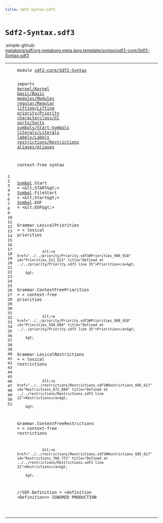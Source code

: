 ```yaml
---
title: Sdf2-Syntax.sdf3
---
```


# `Sdf2-Syntax.sdf3`

:simple-github: [metaborg/sdf/org.metaborg.meta.lang.template/syntax/sdf2-core/Sdf2-Syntax.sdf3]

[metaborg/sdf/org.metaborg.meta.lang.template/syntax/sdf2-core/Sdf2-Syntax.sdf3]: https://github.com/metaborg/sdf/blob/master/org.metaborg.meta.lang.template/syntax/sdf2-core/Sdf2-Syntax.sdf3 "The source file on GitHub"

<div class="TemplateLang"><table class="highlighttable"><tbody><tr><td class="linenos"><div class="linenodiv"><pre><span></span>1
2
3
4
5
6
7
8
9
10
11
12
13
14
15
16
17
18
19
20
21
22
23
24
25
26
27
28
29
30
31
32
33
34
35
36
37
38
39
40
41
42
43
44
45
46
47
48
49
50
51
</pre></div></td>
<td class="code"><pre><code><span class="keyword">module</span> <a href="../Sdf2.sdf3#sdf2-core/Sdf2-Syntax_50_71" id="sdf2-core/Sdf2-Syntax_7_28" title="Referenced at ../Sdf2.sdf3 line 5">sdf2-core/Sdf2-Syntax</a>

<span class="keyword">imports</span> <a href="../../kernel/Kernel.sdf3#kernel/Kernel_7_20" id="kernel/Kernel_38_51" title="Defined at ../../kernel/Kernel.sdf3 line 1">kernel/Kernel</a>
        <a href="../../basic/Basic.sdf3#basic/Basic_7_18" id="basic/Basic_60_71" title="Defined at ../../basic/Basic.sdf3 line 1">basic/Basic</a>
        <a href="../../modules/Modules.sdf3#modules/Modules_7_22" id="modules/Modules_80_95" title="Defined at ../../modules/Modules.sdf3 line 1">modules/Modules</a>
        <a href="../../regular/Regular.sdf3#regular/Regular_7_22" id="regular/Regular_104_119" title="Defined at ../../regular/Regular.sdf3 line 1">regular/Regular</a>
        <a href="../../lifting/Lifting.sdf3#lifting/Lifting_7_22" id="lifting/Lifting_128_143" title="Defined at ../../lifting/Lifting.sdf3 line 1">lifting/Lifting</a>
        <a href="../../priority/Priority.sdf3#priority/Priority_7_24" id="priority/Priority_152_169" title="Defined at ../../priority/Priority.sdf3 line 1">priority/Priority</a>
        <a href="../../characterclass/CC.sdf3#characterclass/CC_7_24" id="characterclass/CC_178_195" title="Defined at ../../characterclass/CC.sdf3 line 1">characterclass/CC</a>
        <a href="../../sorts/Sorts.sdf3#sorts/Sorts_7_18" id="sorts/Sorts_204_215" title="Defined at ../../sorts/Sorts.sdf3 line 1">sorts/Sorts</a>
        <a href="../../symbols/Start-Symbols.sdf3#symbols/Start-Symbols_7_28" id="symbols/Start-Symbols_224_245" title="Defined at ../../symbols/Start-Symbols.sdf3 line 1">symbols/Start-Symbols</a>
        <a href="../../literals/Literals.sdf3#literals/Literals_7_24" id="literals/Literals_254_271" title="Defined at ../../literals/Literals.sdf3 line 1">literals/Literals</a>
        <a href="../../labels/Labels.sdf3#labels/Labels_7_20" id="labels/Labels_280_293" title="Defined at ../../labels/Labels.sdf3 line 1">labels/Labels</a>
        <a href="../../restrictions/Restrictions.sdf3#restrictions/Restrictions_7_32" id="restrictions/Restrictions_302_327" title="Defined at ../../restrictions/Restrictions.sdf3 line 1">restrictions/Restrictions</a>
        <a href="../../aliases/Aliases.sdf3#aliases/Aliases_7_22" id="aliases/Aliases_336_351" title="Defined at ../../aliases/Aliases.sdf3 line 1">aliases/Aliases</a>

<span class="keyword">context-free syntax</span>

<a href="../Sdf2.sdf3#Symbol_1680_1686" id="Symbol_374_380" title="Referenced at ../Sdf2.sdf3 line 59">Symbol</a>.<span class="cons_Constructor"><span id="Start_381_386" title="Not referenced locally or via imports">Start</span></span> = &lt;\&lt;<span class="cons_String">START</span>\&gt;&gt;
<a href="../Sdf2.sdf3#Symbol_1680_1686" id="Symbol_401_407" title="Referenced at ../Sdf2.sdf3 line 59">Symbol</a>.<span class="cons_Constructor"><span id="FileStart_408_417" title="Not referenced locally or via imports">FileStart</span></span> = &lt;\&lt;<span class="cons_String">Start</span>\&gt;&gt;
<a href="../Sdf2.sdf3#Symbol_1680_1686" id="Symbol_432_438" title="Referenced at ../Sdf2.sdf3 line 59">Symbol</a>.<span class="cons_Constructor"><span id="EOF_439_442" title="Not referenced locally or via imports">EOF</span></span> = &lt;\&lt;<span class="cons_String">EOF</span>\&gt;&gt;

<span id="Grammar_456_463" title="Not referenced locally or via imports">Grammar</span>.<span class="cons_Constructor"><span id="LexicalPriorities_464_481" title="Not referenced locally or via imports">LexicalPriorities</span></span> = &lt;
        <span class="cons_String">lexical</span> <span class="cons_String">priorities</span> 

                &lt;<a href="../../priority/Priority.sdf3#Priorities_908_918" id="Priorities_511_521" title="Defined at ../../priority/Priority.sdf3 line 35">Priorities</a>&gt;
                
        &gt;

<span id="Grammar_530_537" title="Not referenced locally or via imports">Grammar</span>.<span class="cons_Constructor"><span id="ContextFreePriorities_538_559" title="Not referenced locally or via imports">ContextFreePriorities</span></span> = &lt;
        <span class="cons_String">context-free</span> <span class="cons_String">priorities</span>
        
                &lt;<a href="../../priority/Priority.sdf3#Priorities_908_918" id="Priorities_594_604" title="Defined at ../../priority/Priority.sdf3 line 35">Priorities</a>&gt;
        
        &gt;
        
<span id="Grammar_613_620" title="Not referenced locally or via imports">Grammar</span>.<span class="cons_Constructor"><span id="LexicalRestrictions_621_640" title="Not referenced locally or via imports">LexicalRestrictions</span></span> = &lt;
        <span class="cons_String">lexical</span> <span class="cons_String">restrictions</span>
        
                &lt;<a href="../../restrictions/Restrictions.sdf3#Restrictions_605_617" id="Restrictions_672_684" title="Defined at ../../restrictions/Restrictions.sdf3 line 22">Restrictions</a>&gt;
        
        &gt;

<span id="Grammar_692_699" title="Not referenced locally or via imports">Grammar</span>.<span class="cons_Constructor"><span id="ContextFreeRestrictions_700_723" title="Not referenced locally or via imports">ContextFreeRestrictions</span></span> = &lt;
        <span class="cons_String">context-free</span> <span class="cons_String">restrictions</span>
        
                &lt;<a href="../../restrictions/Restrictions.sdf3#Restrictions_605_617" id="Restrictions_760_772" title="Defined at ../../restrictions/Restrictions.sdf3 line 22">Restrictions</a>&gt;
        
        &gt;

<span class="layout">//SDF.Definition = &lt;definition &lt;Definition&gt;&gt; IGNORED PRODUCTION</span>


</code></pre></td></tr></tbody></table></div>